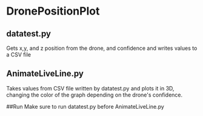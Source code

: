 # DronePositionPlot
## datatest.py
Gets x,y, and z position from the drone, and confidence and writes values to a CSV file
## AnimateLiveLine.py
Takes values from CSV file written by datatest.py and plots it in 3D, changing the color of the graph depending on the drone's confidence. 

##Run
Make sure to run datatest.py before AnimateLiveLine.py

